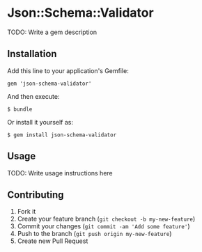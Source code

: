 # Json::Schema::Validator

TODO: Write a gem description

## Installation

Add this line to your application's Gemfile:

    gem 'json-schema-validator'

And then execute:

    $ bundle

Or install it yourself as:

    $ gem install json-schema-validator

## Usage

TODO: Write usage instructions here

## Contributing

1. Fork it
2. Create your feature branch (`git checkout -b my-new-feature`)
3. Commit your changes (`git commit -am 'Add some feature'`)
4. Push to the branch (`git push origin my-new-feature`)
5. Create new Pull Request

